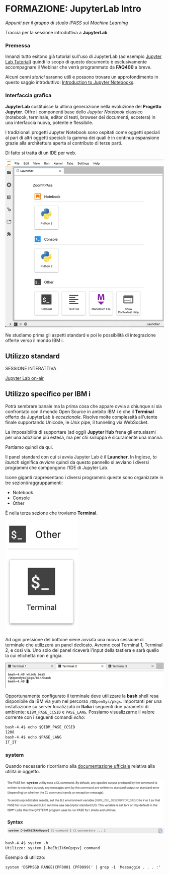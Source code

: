 # FORMAZIONE: JupyterLab Intro
*Appunti per il gruppo di studio IPASS sul Machine Learning*

Traccia per la sessione introduttiva a **JupyterLab**

### Premessa

Innanzi tutto esitono già tutorial sull'uso di JupyterLab (ad esempio [Jupyter Lab Tutorial](https://www.youtube.com/watch?v=7wfPqAyYADY)) quindi lo scopo di questo documento è esclusivamente accompagnare il Webinar che verrà programmato da **FAQ400** a breve.

Alcuni cenni *storici* saranno utili e possono trovare un approfondimento in questo saggio introduttivo: [Introduction to Jupyter Notebooks](https://programminghistorian.org/en/lessons/jupyter-notebooks). 

### Interfaccia grafica

**JupyterLab** costituisce la ultima generazione nella evoluzione del **Progetto Jupyter**. Offre i componenti base dello *Jupyter Notebook* classico (notebook, terminale, editor di testi, browser dei documenti, eccetera) in una interfaccia nuova, potente e flessibile.

I tradizionali progetti Jupyter Notebook sono ospitati come oggetti speciali al pari di altri oggetti speciali: la gamma dei quali è in continua espansione grazie alla architettura aperta al contributo di terze parti.

Di fatto si tratta di un IDE per web. 

![IDE](JupyterLabFace.png)

Ne studiamo prima gli aspetti standard e poi le possibilità di integrazione offerte verso il mondo IBM i.

## Utilizzo standard

SESSIONE INTERATTIVA

[Jupyter Lab on-air](http://gesis400:14143/lab?)


## Utilizzo specifico per IBM i 


Potrà sembrare banale ma la prima cosa che appare ovvia a chiunque si sia confrontato con il mondo Open Source in ambito IBM i è che il **Terminal** offerto da JupyterLab è *eccezionale*. Risolve molte complessità all'utente finale supportando Unicode, le *Unix* pipe, il tunneling via WebSocket. 

La impossibilità di supportare (ad oggi) **Jupyter Hub** frena gli entusiasmi per una adozione più estesa, ma per chi sviluppa è sicuramente una manna.

Partiamo quindi da qui.

Il panel standard con cui si avvia Jupyter Lab è il **Launcher**. In Inglese, *to launch* significa *avviare* quindi da questo pannello si avviano i diversi programmi che compongono l'IDE di Jupyter Lab.

Icone giganti rappresentano i diversi programmi: queste sono organizzate in tre sezioni/raggruppamenti:

* Notebook
* Console
* Other

È nella terza sezione che troviamo **Terminal**.

![IDE](JupyterLabTerminal.png)

Ad ogni pressione del bottone viene avviata una nuova sessione di terminale che utilizzerà un panel dedicato. Avremo così Terminal 1, Terminal 2, e così via. Uno solo dei panel riceverà l'input della tastiera e sarà quello la cui etichetta non è grigia.  

![IDE](JupyterLabActive.png)

Opportunamente configurato il terminale deve utilizzare la **bash** shell resa disponibile da IBM via yum nel percorso `/QOpenSys/pkgs`.
Importanti per una installazione su server localizzato in **Italia** i seguenti due parametri di ambiente: `QIBM_PASE_CCSID`  e `PASE_LANG`.
Possiamo visualizzarne il valore corrente con i seguenti comandi *echo*:

```
bash-4.4$ echo $QIBM_PASE_CCSID
1208
bash-4.4$ echo $PASE_LANG
IT_IT
```

### system 

Quando necessario ricorriamo alla [documentazione ufficiale](https://www.ibm.com/support/knowledgecenter/ssw_ibm_i_74/rzalf/rzalfpasesystem.htm) relativa alla utilità in oggetto.

![IDE](PASEsystem.png)

```
bash-4.4$ system -h
Utilizzo: system [-beEhiIkKnOpqsv] command
```

Esempio di utilizzo:

```
system 'DSPMSGD RANGE(CPF0001 CPF0099)' | grep -1 'Messaggio . . . :'
```